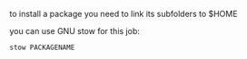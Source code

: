 to install a package you need to link its subfolders to $HOME

you can use GNU stow for this job:

    stow PACKAGENAME

